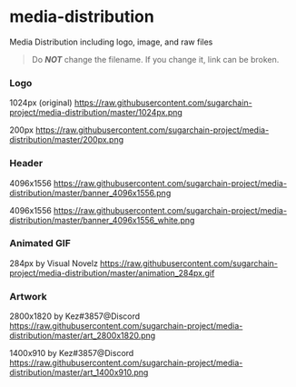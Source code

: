 # media-distribution
Media Distribution including logo, image, and raw files

> Do ***NOT*** change the filename. If you change it, link can be broken.

### Logo
1024px (original) https://raw.githubusercontent.com/sugarchain-project/media-distribution/master/1024px.png

200px https://raw.githubusercontent.com/sugarchain-project/media-distribution/master/200px.png

### Header
4096x1556 https://raw.githubusercontent.com/sugarchain-project/media-distribution/master/banner_4096x1556.png

4096x1556 https://raw.githubusercontent.com/sugarchain-project/media-distribution/master/banner_4096x1556_white.png

### Animated GIF
284px by Visual Novelz https://raw.githubusercontent.com/sugarchain-project/media-distribution/master/animation_284px.gif

### Artwork
2800x1820 by Kez#3857@Discord https://raw.githubusercontent.com/sugarchain-project/media-distribution/master/art_2800x1820.png

1400x910 by Kez#3857@Discord https://raw.githubusercontent.com/sugarchain-project/media-distribution/master/art_1400x910.png
